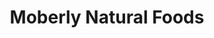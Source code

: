 ---
title: "Moberly Natural Foods"
url: /toronto/moberly-natural-foods-danforth-avenue/
shop: health food
---